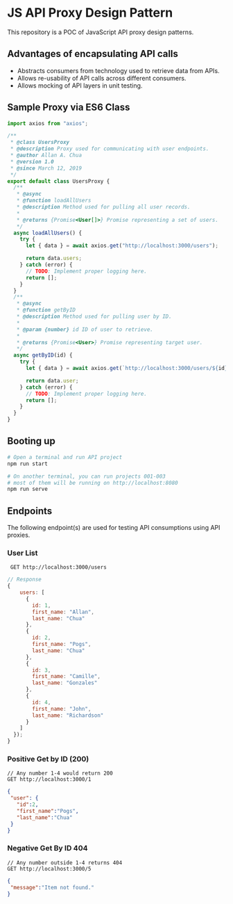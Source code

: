# JS API Proxy Design Pattern
This repository is a POC of JavaScript API proxy design patterns. 

## Advantages of encapsulating API calls

- Abstracts consumers from technology used to retrieve data from APIs.
- Allows re-usability of API calls across different consumers.
- Allows mocking of API layers in unit testing.

## Sample Proxy via ES6 Class

```js
import axios from "axios";

/**
 * @class UsersProxy
 * @description Proxy used for communicating with user endpoints.
 * @author Allan A. Chua
 * @version 1.0
 * @since March 12, 2019
 */
export default class UsersProxy {
  /**
   * @async
   * @function loadAllUsers
   * @description Method used for pulling all user records.
   *
   * @returns {Promise<User[]>} Promise representing a set of users.
   */
  async loadAllUsers() {
    try {
      let { data } = await axios.get("http://localhost:3000/users");

      return data.users;
    } catch (error) {
      // TODO: Implement proper logging here.
      return [];
    }
  }
  /**
   * @async
   * @function getByID
   * @description Method used for pulling user by ID.
   *
   * @param {number} id ID of user to retrieve.
   *
   * @returns {Promise<User>} Promise representing target user.
   */
  async getByID(id) {
    try {
      let { data } = await axios.get(`http://localhost:3000/users/${id}`);

      return data.user;
    } catch (error) {
      // TODO: Implement proper logging here.
      return [];
    }
  }
}
```

## Booting up

```sh
# Open a terminal and run API project
npm run start

# On another terminal, you can run projects 001-003
# most of them will be running on http://localhost:8080
npm run serve
```

## Endpoints

The following endpoint(s) are used for testing API consumptions using API proxies.

### User List

```
 GET http://localhost:3000/users
```

```js
// Response
{
    users: [
      {
        id: 1,
        first_name: "Allan",
        last_name: "Chua"
      },
      {
        id: 2,
        first_name: "Pogs",
        last_name: "Chua"
      },
      {
        id: 3,
        first_name: "Camille",
        last_name: "Gonzales"
      },
      {
        id: 4,
        first_name: "John",
        last_name: "Richardson"
      }
    ]
  });
}
```

### Positive Get by ID (200)

```
// Any number 1-4 would return 200
GET http://localhost:3000/1
```
```json
{
 "user": {
   "id":2,
   "first_name":"Pogs",
   "last_name":"Chua"
 }
}
```

### Negative Get By ID 404
```
// Any number outside 1-4 returns 404
GET http://localhost:3000/5
```

```json
{
 "message":"Item not found."
}
```
